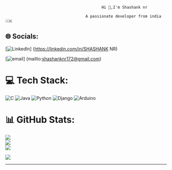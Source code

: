                                               Hi 👋,I'm Shashank nr

                                       A passionate developer from india 🇮🇳



## 🌐 Socials:
[![LinkedIn](https://img.shields.io/badge/LinkedIn-%230077B5.svg?logo=linkedin&logoColor=white)]
(https://linkedin.com/in/SHASHANK NR)

[![email](https://img.shields.io/badge/Email-D14836?logo=gmail&logoColor=white)]
(mailto:shashanknr172@gmail.com) 


# 💻 Tech Stack:
![C](https://img.shields.io/badge/c-%2300599C.svg?style=flat&logo=c&logoColor=white) ![Java](https://img.shields.io/badge/java-%23ED8B00.svg?style=flat&logo=openjdk&logoColor=white) ![Python](https://img.shields.io/badge/python-3670A0?style=flat&logo=python&logoColor=ffdd54) ![Django](https://img.shields.io/badge/django-%23092E20.svg?style=flat&logo=django&logoColor=white) ![Arduino](https://img.shields.io/badge/-Arduino-00979D?style=flat&logo=Arduino&logoColor=white)

# 📊 GitHub Stats:
![](https://github-readme-stats.vercel.app/api?username=shashanknr172-beep&theme=default&hide_border=false&include_all_commits=true&count_private=true)<br/>
![](https://nirzak-streak-stats.vercel.app/?user=shashanknr172-beep&theme=default&hide_border=false)<br/>
![](https://github-readme-stats.vercel.app/api/top-langs/?username=shashanknr172-beep&theme=default&hide_border=false&include_all_commits=true&count_private=true&layout=compact)



[![](https://visitcount.itsvg.in/api?id=shashanknr172-beep&icon=6&color=7)](https://visitcount.itsvg.in)

---

<!-- Proudly created with GPRM ( https://gprm.itsvg.in ) -->
